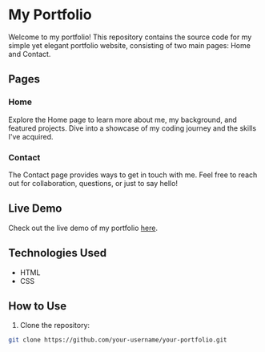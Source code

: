 # My Portfolio

Welcome to my portfolio! This repository contains the source code for my simple yet elegant portfolio website, consisting of two main pages: Home and Contact.

## Pages

### Home
Explore the Home page to learn more about me, my background, and featured projects. Dive into a showcase of my coding journey and the skills I've acquired.

### Contact
The Contact page provides ways to get in touch with me. Feel free to reach out for collaboration, questions, or just to say hello!

## Live Demo

Check out the live demo of my portfolio [here](https://your-portfolio-url.com).

## Technologies Used

- HTML
- CSS

## How to Use

1. Clone the repository:

```bash
git clone https://github.com/your-username/your-portfolio.git
 
